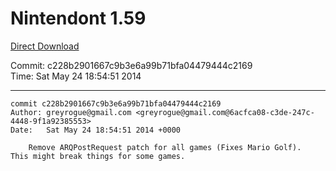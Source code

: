 # Nintendont 1.59
[Direct Download](./Nintendont.zip)

Commit: c228b2901667c9b3e6a99b71bfa04479444c2169  
Time: Sat May 24 18:54:51 2014   

-----

```
commit c228b2901667c9b3e6a99b71bfa04479444c2169
Author: greyrogue@gmail.com <greyrogue@gmail.com@6acfca08-c3de-247c-4448-9f1a92385553>
Date:   Sat May 24 18:54:51 2014 +0000

    Remove ARQPostRequest patch for all games (Fixes Mario Golf).  This might break things for some games.
```
